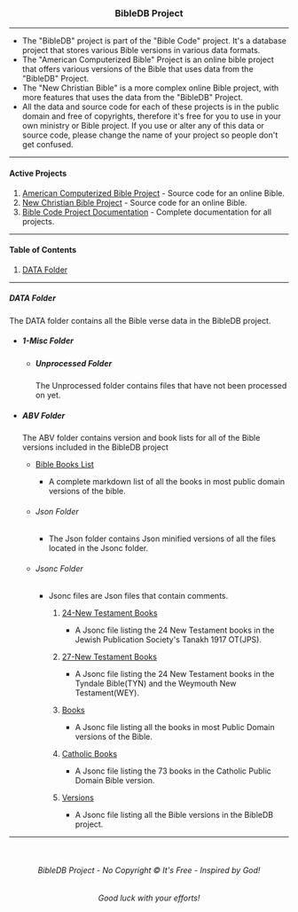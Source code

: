 <h3 align="center">BibleDB Project</h3>

---

* The "BibleDB" project is part of the "Bible Code" project. It's a database project that stores various Bible versions in various data formats.
* The "American Computerized Bible" Project is an online bible project that offers various versions of the Bible that uses data from the "BibleDB" Project.
* The "New Christian Bible" is a more complex online Bible project, with more features that uses the data from the "BibleDB" Project.
* All the data and source code for each of these projects is in the public domain and free of copyrights, therefore it's free for you to use in your own ministry or Bible project. If you use or alter any of this data or source code, please change the name of your project so people don't get confused.

---
#### Active Projects

1. [American Computerized Bible Project](https://github.com/ACB-Bible/AmericanComputerizedBible) - Source code for an online Bible.
2. [New Christian Bible Project](https://github.com/ACB-Bible/NCB)  - Source code for an online Bible.
3. [Bible Code Project Documentation](https://github.com/ACB-Bible/DOC) - Complete documentation for all projects.

---

#### Table of Contents

1. [DATA Folder](#data-folder)
    
---

##### DATA Folder

The DATA folder contains all the Bible verse data in the BibleDB project.




* ##### 1-Misc Folder
    * ##### Unprocessed Folder
        The Unprocessed folder contains files that have not been processed on yet.

* ##### ABV Folder

    The ABV folder contains version and book lists for all of the Bible versions included in the BibleDB project
    <br>
    * [Bible Books List](/DATA/ABV/BibleBookLists.md)
    
        * A complete markdown list of all the books in most public domain versions of the bible.

    * ###### Json Folder
        * The Json folder contains Json minified versions of all the files located in the Jsonc folder.

    * ###### Jsonc Folder

        * Jsonc files are Json files that contain comments.

            1. [24-New Testament Books](/DATA/ABV/Jsonc/24-NewTestamentBooks.jsonc)
                * A Jsonc file listing the 24 New Testament books in the Jewish Publication Society's Tanakh 1917 OT(JPS).

            2. [27-New Testament Books](/DATA/ABV/Jsonc/27-NewTestamentBooks.jsonc)
                * A Jsonc file listing the 24 New Testament books in the Tyndale Bible(TYN) and the Weymouth New Testament(WEY).

            3. [Books](/DATA/ABV/Jsonc/Books.jsonc)
                * A Jsonc file listing all the books in most Public Domain versions of the Bible.

            4. [Catholic Books](/DATA/ABV/Jsonc/CatholicBooks.jsonc)
                * A Jsonc file listing the 73 books in the Catholic Public Domain Bible version.

            5. [Versions](/DATA/ABV/Jsonc/Versions.jsonc)
                * A Jsonc file listing all the Bible versions in the BibleDB project.    

---
<br>

<h6 align="center" title="God's Word Is Not For Sale">BibleDB Project - No Copyright © It's Free - Inspired by God!</h3>
<h6 align="center">Good luck with your efforts!</h6>